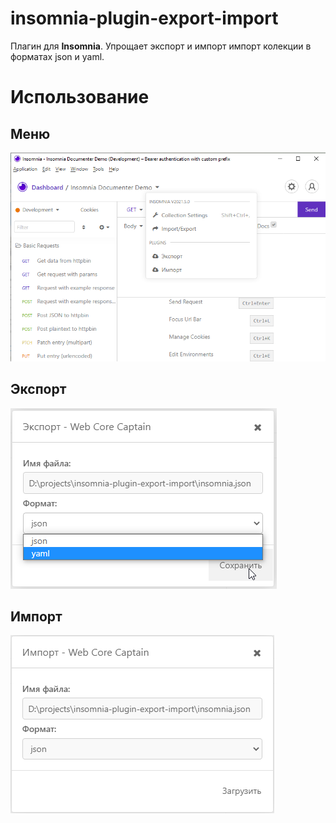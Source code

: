 # insomnia-plugin-export-import

Плагин для **Insomnia**.
Упрощает экспорт и импорт импорт колекции в форматах json и yaml.

# Использование
## Меню
![](doc/01.png)

## Экспорт
![](doc/02.png)

## Импорт
![](doc/03.png)
